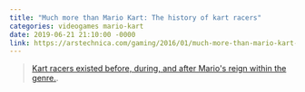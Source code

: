 ```yaml
---
title: "Much more than Mario Kart: The history of kart racers"
categories: videogames mario-kart
date: 2019-06-21 21:10:00 -0000
link: https://arstechnica.com/gaming/2016/01/much-more-than-mario-kart-the-history-of-kart-racers/
---
```

> <a href="https://arstechnica.com/gaming/2016/01/much-more-than-mario-kart-the-history-of-kart-racers/">Kart racers existed before, during, and after Mario's reign within the genre.</a>.
